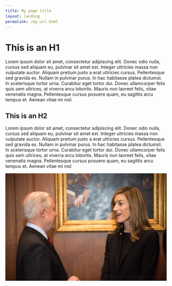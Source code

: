 ```yaml
---
title: My page title
layout: landing
permalink: /my-url.html
---
```

# This is an H1

Lorem ipsum dolor sit amet, consectetur adipiscing elit. Donec odio nulla, cursus sed aliquam eu, pulvinar sit amet est. Integer ultricies massa non vulputate auctor. Aliquam pretium justo a erat ultricies cursus. Pellentesque sed gravida ex. Nullam in pulvinar purus. In hac habitasse platea dictumst. In scelerisque tortor urna. Curabitur eget tortor dui. Donec ullamcorper felis quis sem ultrices, at viverra arcu lobortis. Mauris non laoreet felis, vitae venenatis magna. Pellentesque cursus posuere quam, eu sagittis arcu tempus et. Aenean vitae mi nisl.

## This is an H2

Lorem ipsum dolor sit amet, consectetur adipiscing elit. Donec odio nulla, cursus sed aliquam eu, pulvinar sit amet est. Integer ultricies massa non vulputate auctor. Aliquam pretium justo a erat ultricies cursus. Pellentesque sed gravida ex. Nullam in pulvinar purus. In hac habitasse platea dictumst. In scelerisque tortor urna. Curabitur eget tortor dui. Donec ullamcorper felis quis sem ultrices, at viverra arcu lobortis. Mauris non laoreet felis, vitae venenatis magna. Pellentesque cursus posuere quam, eu sagittis arcu tempus et. Aenean vitae mi nisl

![My alt text](/pages/170522-asg_brand_swearing_in-m-58.jpg)
